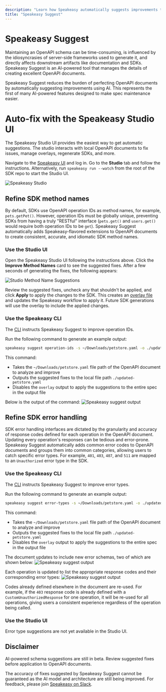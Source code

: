 ```yaml
---
description: "Learn how Speakeasy automatically suggests improvements to OpenAPI documents."
title: "Speakeasy Suggest"
---
```


# Speakeasy Suggest

Maintaining an OpenAPI schema can be time-consuming, is influenced by the idiosyncrasies of server-side frameworks
used to generate it, and directly affects downstream artifacts like documentation and SDKs. Speakeasy Suggest is an
AI-powered tool that manages the details of creating excellent OpenAPI documents.

Speakeasy Suggest reduces the burden of perfecting OpenAPI documents by automatically suggesting improvements using
AI. This represents the first of many AI-powered features designed to make spec maintenance easier.

# Auto-fix with the Speakeasy Studio UI

The Speakeasy Studio UI provides the easiest way to get automatic suggestions. The studio interacts with local
OpenAPI documents to fix issues, manage overlays, regenerate SDKs, and more.

Navigate to the [Speakeasy UI](https://app.speakeasy.com/) and log in. Go to the **Studio** tab and follow the
instructions. Alternatively, run `speakeasy run --watch` from the root of the SDK repo to start the Studio UI.

![Speakeasy Studio](/assets/docs/maintenance/studio-ui.png)

## Refine SDK method names

By default, SDKs use OpenAPI operation IDs as method names, for example, `pets.getPet()`. However,
operation IDs must be globally unique, preventing SDKs from having a truly "RESTful" interface (`pets.get()`
and `users.get()` would require both operation IDs to be `get`). Speakeasy Suggest automatically adds Speakeasy-flavored extensions to OpenAPI documents to create consistent, accurate, and idiomatic SDK method names.

### Use the Studio UI

Open the Speakeasy Studio UI following the instructions above. Click the **Improve Method Names** card to
see the suggested fixes. After a few seconds of generating the fixes, the following appears:

![Studio Method Name Suggestions](/assets/docs/maintenance/method-names-subview.png)

Review the suggested fixes, uncheck any that shouldn't be applied, and click **Apply** to apply the changes to the SDK. This creates
an [overlay file](https://www.speakeasy.com/docs/prep-openapi/overlays/create-overlays) and updates the Speakeasy workflow to apply it. Future SDK generations will use the overlay to include the applied changes.

### Use the Speakeasy CLI

The [CLI](https://github.com/speakeasy-api/speakeasy) instructs Speakeasy Suggest to improve operation IDs.

Run the following command to generate an example output:

```bash
speakeasy suggest operation-ids -s ~/Downloads/petstore.yaml -o ./updated-petstore.yaml --overlay=false
```

This command:

- Takes the `~/Downloads/petstore.yaml` file path of the OpenAPI document to analyze and improve
- Outputs the suggested fixes to the local file path `./updated-petstore.yaml`
- Disables the `overlay` output to apply the suggestions to the entire spec in the output file

Below is the output of the command:
![Speakeasy suggest output](/assets/docs/maintenance/suggest-cli.png)

## Refine SDK error handling

SDK error handling interfaces are dictated by the granularity and accuracy of response codes defined for each
operation in the OpenAPI document.
Updating every operation's responses can be tedious and error-prone. Speakeasy Suggest automatically adds common error
codes to OpenAPI documents and groups them into common categories, allowing users to catch specific error types. For example, `401`, `403`, `407`, and `511` are
mapped to an `Unauthorized` error type in the SDK.

### Use the Speakeasy CLI

The [CLI](https://github.com/speakeasy-api/speakeasy) instructs Speakeasy Suggest to improve error types.

Run the following command to generate an example output:

```bash
speakeasy suggest error-types -s ~/Downloads/petstore.yaml -o ./updated-petstore.yaml --overlay=false
```

This command:

- Takes the `~/Downloads/petstore.yaml` file path of the OpenAPI document to analyze and improve
- Outputs the suggested fixes to the local file path `./updated-petstore.yaml`
- Disables the `overlay` output to apply the suggestions to the entire spec in the output file

The document updates to include new error schemas, two of which are shown below:
![Speakeasy suggest output](/assets/docs/maintenance/error-types-schemas.png)

Each operation is updated to list the appropriate response codes and their corresponding error types:
![Speakeasy suggest output](/assets/docs/maintenance/error-types-codes.png)

Codes already defined elsewhere in the document are re-used. For example, if the `403` response code
is already defined with a `CustomUnauthorizedResponse` for one operation, it will be re-used for all operations, giving users a consistent
experience regardless of the operation being called.

### Use the Studio UI

Error type suggestions are not yet available in the Studio UI.

## Disclaimer

AI-powered schema suggestions are still in beta. Review suggested fixes before application
to OpenAPI documents.

The accuracy of fixes suggested by Speakeasy Suggest cannot be guaranteed as the AI model and
architecture are still being improved. For feedback, please
join [Speakeasy on Slack](https://go.speakeasy.com/slack).
